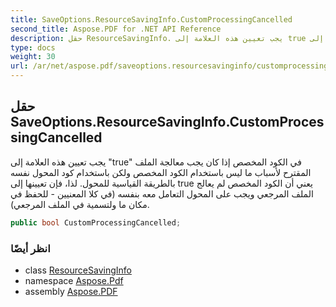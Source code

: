 ```yaml
---
title: SaveOptions.ResourceSavingInfo.CustomProcessingCancelled
second_title: Aspose.PDF for .NET API Reference
description: حقل ResourceSavingInfo. يجب تعيين هذه العلامة إلى true في الكود المخصص إذا كان يجب معالجة الملف المقترح لأسباب ما ليس باستخدام الكود المخصص ولكن باستخدام كود المحولات نفسه بالطريقة القياسية للمحول. لذا فإن تعيينها إلى true يعني أن الكود المخصص لم يعالج الملف المرجعي ويجب على المحول التعامل معه بنفسه (في كلا المعنيين - للحفظ في مكان ما ولتسمية في الملف المرجعي).
type: docs
weight: 30
url: /ar/net/aspose.pdf/saveoptions.resourcesavinginfo/customprocessingcancelled/
---
```

## حقل SaveOptions.ResourceSavingInfo.CustomProcessingCancelled

يجب تعيين هذه العلامة إلى "true" في الكود المخصص إذا كان يجب معالجة الملف المقترح لأسباب ما ليس باستخدام الكود المخصص ولكن باستخدام كود المحول نفسه بالطريقة القياسية للمحول. لذا، فإن تعيينها إلى true يعني أن الكود المخصص لم يعالج الملف المرجعي ويجب على المحول التعامل معه بنفسه (في كلا المعنيين - للحفظ في مكان ما ولتسمية في الملف المرجعي).

```csharp
public bool CustomProcessingCancelled;
```

### انظر أيضًا

* class [ResourceSavingInfo](../)
* namespace [Aspose.Pdf](../../../aspose.pdf/)
* assembly [Aspose.PDF](../../../)